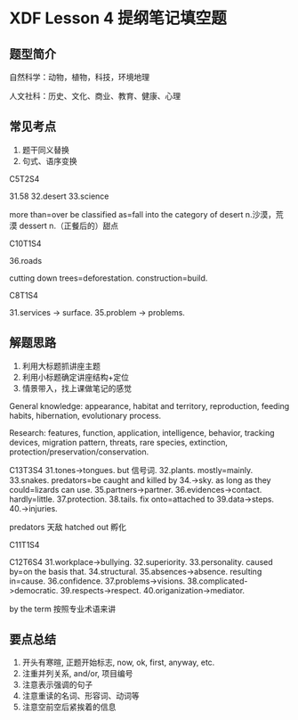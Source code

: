 # XDF Lesson 4 提纲笔记填空题


## 题型简介

自然科学：动物，植物，科技，环境地理

人文社科：历史、文化、商业、教育、健康、心理


## 常见考点

1. 题干同义替换
2. 句式、语序变换

C5T2S4

31.58
32.desert
33.science

more than=over
be classified as=fall into the category of
desert n.沙漠，荒漠
dessert n.（正餐后的）甜点


C10T1S4

36.roads

cutting down trees=deforestation.
construction=build.

C8T1S4

31.services -> surface.
35.problem -> problems.

## 解题思路

1. 利用大标题抓讲座主题
2. 利用小标题确定讲座结构+定位
3. 情景带入，找上课做笔记的感觉

General knowledge:
appearance, habitat and territory, reproduction, feeding habits, hibernation, evolutionary process.

Research:
features, function, application, intelligence, behavior, tracking devices, migration pattern, threats, rare species, extinction, protection/preservation/conservation.

C13T3S4
31.tones->tongues. but 信号词.
32.plants. mostly=mainly.
33.snakes. predators=be caught and killed by
34.->sky. as long as they could=lizards can use.
35.partners->partner.
36.evidences->contact. hardly=little.
37.protection.
38.tails. fix onto=attached to
39.data->steps.
40.->injuries.

predators 天敌
hatched out 孵化

C11T1S4

C12T6S4
31.workplace->bullying. 
32.superiority.
33.personality. caused by=on the basis that.
34.structural.
35.absences->absence. resulting in=cause.
36.confidence.
37.problems->visions.
38.complicated->democratic.
39.respects->respect.
40.origanization->mediator.

by the term 按照专业术语来讲

## 要点总结

1. 开头有寒暄, 正题开始标志, now, ok, first, anyway, etc. 
2. 注重并列关系, and/or, 项目编号
3. 注意表示强调的句子
4. 注意重读的名词、形容词、动词等
5. 注意空前空后紧挨着的信息